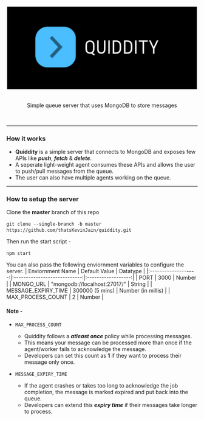 <div align="center">
  <br/>
  <img src="./logo.png" width="500" />
  <br/>
  <br/>
  <p>
    Simple queue server that uses MongoDB to store messages
  </p>
  <br/>
</div>

---
### How it works

- **Quiddity** is a simple server that connects to MongoDB and exposes few APIs like __*push*__, __*fetch*__ & __*delete*__.
- A seperate light-weight agent consumes these APIs and allows the user to push/pull messages from the queue.
- The user can also have multiple agents working on the queue.

---
### How to setup the server
Clone the __master__ branch of this repo
```
git clone --single-branch -b master https://github.com/thatsKevinJain/quiddity.git
```

Then run the start script -
```
npm start
```

You can also pass the following enviornment variables to configure the server.
|   Enviornment Name  |         Default Value        |      Datatype      |
|:-------------------:|:----------------------------:|:------------------:|
|         PORT        |             3000             |       Number       |
|      MONGO_URL      | "mongodb://localhost:27017/" |       String       |
| MESSAGE_EXPIRY_TIME |        300000 (5 mins)       | Number (in millis) |
|  MAX_PROCESS_COUNT  |               2              |       Number       |

#### Note -

- `MAX_PROCESS_COUNT`
	- Quiddity follows a __*atleast once*__ policy while processing messages.
	- This means your message can be processed more than once if the agent/worker fails to acknowledge the message.
  - Developers can set this count as **1** if they want to process their message only once.

- `MESSAGE_EXPIRY_TIME`
	- If the agent crashes or takes too long to acknowledge the job completion, the message is marked expired and put back into the queue.
	- Developers can extend this __*expiry time*__ if their messages take longer to process.


